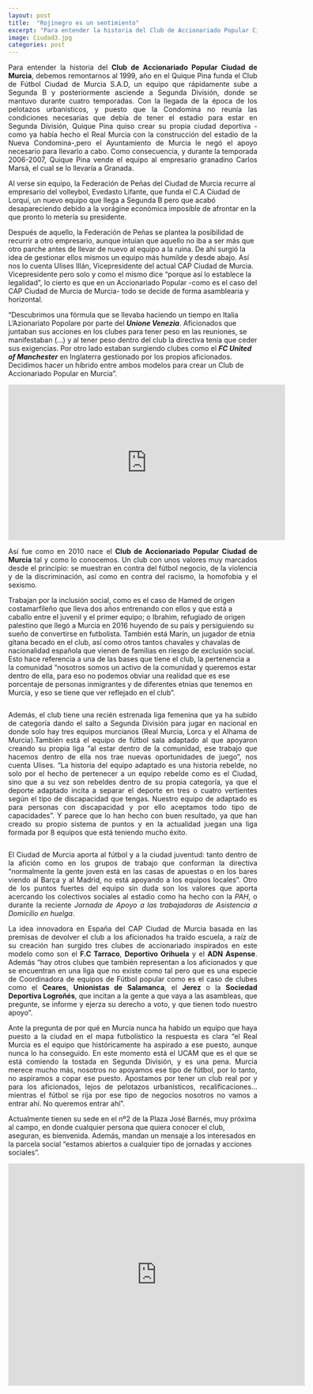 ```yaml
---
layout: post
title:  "Rojinegro es un sentimiento"
excerpt: "Para entender la historia del Club de Accionariado Popular Ciudad de Murcia, debemos remontarnos al 1999, año en el Quique Pina funda el Club de Fútbol Ciudad de Murcia S.A.D, un equipo que rápidamente sube a Segunda B y posteriormente asciende a Segunda División, donde se mantuvo durante cuatro temporadas."
image: Ciudad3.jpg
categories: post
---
```


<p align="justify">Para entender la historia del <b>Club de Accionariado Popular Ciudad de Murcia</b>, debemos remontarnos al 1999, año en el Quique Pina funda el Club de Fútbol Ciudad de Murcia S.A.D, un equipo que rápidamente sube a Segunda B y posteriormente asciende a Segunda División, donde se mantuvo durante cuatro temporadas. Con la llegada de la época de los pelotazos urbanísticos, y puesto que la Condomina no reunía las condiciones necesarias que debía de tener el estadio para estar en Segunda División, Quique Pina quiso crear su propia ciudad deportiva -como ya había hecho el Real Murcia con la construcción del estadio de la Nueva Condomina-,pero el Ayuntamiento de Murcia le negó el apoyo necesario para llevarlo a cabo. Como consecuencia, y durante la temporada 2006-2007, Quique Pina vende el equipo al empresario granadino Carlos Marsá, el cual se lo llevaría a Granada.

Al verse sin equipo, la Federación de Peñas del Ciudad de Murcia recurre al empresario del volleybol, Evedasto Lifante, que funda el C.A Ciudad de Lorquí, un nuevo equipo que llega a Segunda B pero que acabó desapareciendo debido a la vorágine económica imposible de afrontar en la que pronto lo metería su presidente.

Después de aquello, la Federación de Peñas se plantea la posibilidad de recurrir a otro empresario, aunque intuían que aquello no iba a ser más que otro parche antes de llevar de nuevo al equipo a la ruina. De ahí surgió la idea de gestionar ellos mismos un equipo más humilde y desde abajo. Así nos lo cuenta Ulises Illán, Vicepresidente del actual CAP Ciudad de Murcia. Vicepresidente pero solo y como el mismo dice “porque así lo establece la legalidad”, lo cierto es que en un Accionariado Popular -como es el caso del CAP Ciudad de Murcia de Murcia- todo se decide de forma asamblearia y horizontal.

“Descubrimos una fórmula que se llevaba haciendo un tiempo en Italia L’Azionariato Popolare por parte del <b><i>Unione Venezia</i></b>. Aficionados que juntaban sus acciones en los clubes para tener peso en las reuniones, se manifestaban (...) y al tener peso dentro del club la directiva tenía que ceder sus exigencias. Por otro lado estaban surgiendo clubes como el <b><i>FC United of Manchester</i></b> en Inglaterra gestionado por los propios aficionados. Decidimos hacer un híbrido entre ambos modelos para crear un Club de Accionariado Popular en Murcia”.</p>


<iframe width="560" height="315" src="https://www.youtube.com/embed/-k46KPyera8" frameborder="0" allowfullscreen></iframe>


<p align="justify">Así fue como en 2010 nace el <b>Club de Accionariado Popular Ciudad de Murcia</b> tal y como lo conocemos. Un club con unos valores muy marcados desde el principio: se muestran en contra del fútbol negocio, de la violencia y de la discriminación, así como en contra del racismo, la homofobia y el sexismo.

Trabajan por la inclusión social, como es el caso de Hamed de origen costamarfileño que lleva dos años entrenando con ellos y que está a caballo entre el juvenil y el primer equipo; o Ibrahim, refugiado de origen palestino que llegó a Murcia en 2016 huyendo de su país y persiguiendo su sueño de convertirse en futbolista. También está Marín, un jugador de etnia gitana becado en el club, así como otros tantos chavales y chavalas de nacionalidad española que vienen de familias en riesgo de exclusión social. Esto hace referencia a una de las bases que tiene el club, la pertenencia a la comunidad “nosotros somos un activo de la comunidad y queremos estar dentro de ella, para eso no podemos obviar una realidad que es ese porcentaje de personas inmigrantes y de diferentes etnias que tenemos en Murcia, y eso se tiene que ver reflejado en el club”.</p>


<span class="image right"><img src="{{ site.baseurl }}/assets/images/ciudad/femenino.jpg" alt="" /></span>


<p align="justify">Además, el club tiene una recién estrenada liga femenina que ya ha subido de categoría dando el salto a Segunda División para jugar en nacional en donde solo hay tres equipos murcianos (Real Murcia, Lorca y el Alhama de Murcia).También está el equipo de fútbol sala adaptado al que apoyaron creando su propia liga “al estar dentro de la comunidad, ese trabajo que hacemos dentro de ella nos trae nuevas oportunidades de juego”, nos cuenta Ulises. “La historia del equipo adaptado es una historia rebelde, no solo por el hecho de pertenecer a un equipo rebelde como es el Ciudad, sino que a su vez son rebeldes dentro de su propia categoría, ya que el deporte adaptado incita a separar el deporte en tres o cuatro vertientes según el tipo de discapacidad que tengas. Nuestro equipo de adaptado es para personas con discapacidad y por ello aceptamos todo tipo de capacidades”. Y parece que lo han hecho con buen resultado, ya que han creado su propio sistema de puntos y en la actualidad juegan una liga formada por 8 equipos que está teniendo mucho éxito.</p>


<span class="image left"><img src="{{ site.baseurl }}/assets/images/ciudad/adaptado.jpg" alt="" /></span>


<p align="justify">El Ciudad de Murcia aporta al fútbol y a la ciudad juventud: tanto dentro de la afición como en los grupos de trabajo que conforman la directiva “normalmente la gente joven está en las casas de apuestas o en los bares viendo al Barça y al Madrid, no está apoyando a los equipos locales”. Otro de los puntos fuertes del equipo sin duda son los valores que aporta acercando los colectivos sociales al estadio como ha hecho con la <i>PAH</i>, o durante la reciente <i>Jornada de Apoyo a las trabajadoras de Asistencia a Domicilio en huelga</i>.</p> 


<p align="justify">La idea innovadora en España del CAP Ciudad de Murcia basada en las premisas de devolver el club a los aficionados ha traído escuela, a raíz de su creación han surgido tres clubes de accionariado inspirados en este modelo como son el <b>F.C Tarraco</b>, <b>Deportivo Orihuela</b> y el <b>ADN Aspense</b>. Además “hay otros clubes que también representan a los aficionados y que se encuentran en una liga que no existe como tal pero que es una especie de Coordinadora de equipos de Fútbol popular como es el caso de clubes como el <b>Ceares</b>, <b>Unionistas de Salamanca</b>, el <b>Jerez</b> o la <b>Sociedad Deportiva Logroñés</b>, que incitan a la gente a que vaya a las asambleas, que pregunte, se informe y ejerza su derecho a voto, y que tienen todo nuestro apoyo”.</p>


<p align="justify">Ante la pregunta de por qué en Murcia nunca ha habído un equipo que haya puesto a la ciudad en el mapa futbolístico la respuesta es clara “el Real Murcia es el equipo que históricamente ha aspirado a ese puesto, aunque nunca lo ha conseguido. En este momento está el UCAM que es el que se está comiendo la tostada en Segunda División, y es una pena. Murcia merece mucho más, nosotros no apoyamos ese tipo de fútbol, por lo tanto, no aspiramos a copar ese puesto. Apostamos por tener un club real por y para los aficionados, lejos de pelotazos urbanísticos, recalificaciones... mientras el fútbol se rija por ese tipo de negocios nosotros no vamos a entrar ahí. No queremos entrar ahí”.  


Actualmente tienen su sede en el nº2 de la Plaza José Barnés, muy próxima al campo, en donde cualquier persona que quiera conocer el club, aseguran, es bienvenida. Además, mandan un mensaje a los interesados en la parcela social “estamos abiertos a cualquier tipo de jornadas y acciones sociales”.</p>

<iframe src="https://www.google.com/maps/embed?pb=!1m14!1m8!1m3!1d12577.382845629607!2d-1.136573!3d37.992396!3m2!1i1024!2i768!4f13.1!3m3!1m2!1s0xd63818ab5624cef%3A0x4c07a0216f8b3179!2sPlaza+Jos%C3%A9+Barnes%2C+30009+Murcia%2C+Espa%C3%B1a!5e0!3m2!1ses!2ses!4v1495361170375" width="600" height="450" frameborder="0" style="border:0" allowfullscreen></iframe>

